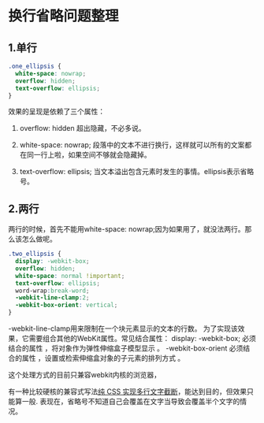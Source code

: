 # 换行省略问题整理

## 1.单行

```css
.one_ellipsis {
  white-space: nowrap;
  overflow: hidden;
  text-overflow: ellipsis;
}
```
效果的呈现是依赖了三个属性：

1. overflow: hidden 超出隐藏，不必多说。

2. white-space: nowrap; 段落中的文本不进行换行，这样就可以所有的文案都在同一行上啦，如果空间不够就会隐藏掉。

3. text-overflow: ellipsis; 当文本溢出包含元素时发生的事情。ellipsis表示省略号。

## 2.两行

两行的时候，首先不能用white-space: nowrap;因为如果用了，就没法两行。那么该怎么做呢。

```css
.two_ellipsis {
  display: -webkit-box;
  overflow: hidden;
  white-space: normal !important;
  text-overflow: ellipsis;
  word-wrap:break-word;
  -webkit-line-clamp:2;
  -webkit-box-orient: vertical;
}
```

-webkit-line-clamp用来限制在一个块元素显示的文本的行数。 为了实现该效果，它需要组合其他的WebKit属性。常见结合属性：
display: -webkit-box; 必须结合的属性 ，将对象作为弹性伸缩盒子模型显示 。
-webkit-box-orient 必须结合的属性 ，设置或检索伸缩盒对象的子元素的排列方式 。

这个处理方式的目前只兼容webkit内核的浏览器，

有一种比较硬核的兼容式写法[纯 CSS 实现多行文字截断](https://github.com/happylindz/blog/issues/12)，能达到目的，但效果只能算一般. 表现在，省略号不知道自己会覆盖在文字当导致会覆盖半个文字的情况。

